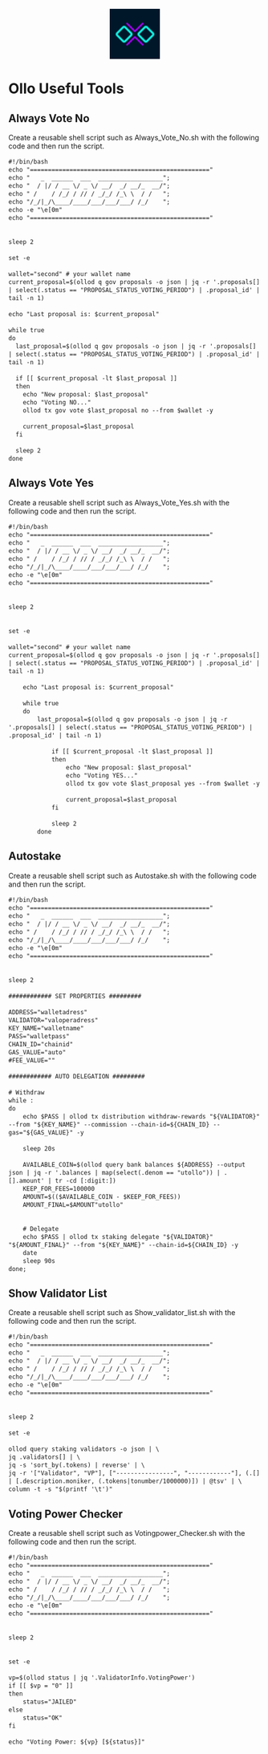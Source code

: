 <p align="center">
  <img height="100" height="auto" src="https://raw.githubusercontent.com/comonode/Install/main/logos/ollo.png">
</p>

# Ollo Useful Tools
## Always Vote No
Create a reusable shell script such as Always_Vote_No.sh with the following code and then run the script.
```
#!/bin/bash
echo "=================================================="
echo "   _  ______  ___  __________________";
echo "  / |/ / __ \/ _ \/ __/  _/ __/_  __/";
echo " /    / /_/ / // / _/_/ /_\ \  / /   ";
echo "/_/|_/\____/____/___/___/___/ /_/    ";
echo -e "\e[0m"
echo "=================================================="


sleep 2

set -e

wallet="second" # your wallet name
current_proposal=$(ollod q gov proposals -o json | jq -r '.proposals[] | select(.status == "PROPOSAL_STATUS_VOTING_PERIOD") | .proposal_id' | tail -n 1)

echo "Last proposal is: $current_proposal"

while true
do
  last_proposal=$(ollod q gov proposals -o json | jq -r '.proposals[] | select(.status == "PROPOSAL_STATUS_VOTING_PERIOD") | .proposal_id' | tail -n 1)

  if [[ $current_proposal -lt $last_proposal ]]
  then
    echo "New proposal: $last_proposal"
    echo "Voting NO..."
    ollod tx gov vote $last_proposal no --from $wallet -y

    current_proposal=$last_proposal
  fi

  sleep 2
done
```

## Always Vote Yes
Create a reusable shell script such as Always_Vote_Yes.sh with the following code and then run the script.
```
#!/bin/bash
echo "=================================================="
echo "   _  ______  ___  __________________";
echo "  / |/ / __ \/ _ \/ __/  _/ __/_  __/";
echo " /    / /_/ / // / _/_/ /_\ \  / /   ";
echo "/_/|_/\____/____/___/___/___/ /_/    ";
echo -e "\e[0m"
echo "=================================================="


sleep 2


set -e

wallet="second" # your wallet name
current_proposal=$(ollod q gov proposals -o json | jq -r '.proposals[] | select(.status == "PROPOSAL_STATUS_VOTING_PERIOD") | .proposal_id' | tail -n 1)

	echo "Last proposal is: $current_proposal"

	while true
	do
		last_proposal=$(ollod q gov proposals -o json | jq -r '.proposals[] | select(.status == "PROPOSAL_STATUS_VOTING_PERIOD") | .proposal_id' | tail -n 1)

			if [[ $current_proposal -lt $last_proposal ]]
			then
				echo "New proposal: $last_proposal"
				echo "Voting YES..."
				ollod tx gov vote $last_proposal yes --from $wallet -y

				current_proposal=$last_proposal
			fi

			sleep 2
		done
```

## Autostake
Create a reusable shell script such as Autostake.sh with the following code and then run the script.
```
#!/bin/bash
echo "=================================================="
echo "   _  ______  ___  __________________";
echo "  / |/ / __ \/ _ \/ __/  _/ __/_  __/";
echo " /    / /_/ / // / _/_/ /_\ \  / /   ";
echo "/_/|_/\____/____/___/___/___/ /_/    ";
echo -e "\e[0m"
echo "=================================================="


sleep 2

############ SET PROPERTIES #########

ADDRESS="walletadress"
VALIDATOR="valoperadress"
KEY_NAME="walletname"
PASS="walletpass"
CHAIN_ID="chainid"
GAS_VALUE="auto"
#FEE_VALUE=""

############ AUTO DELEGATION #########

# Withdraw
while :
do
	echo $PASS | ollod tx distribution withdraw-rewards "${VALIDATOR}"  --from "${KEY_NAME}" --commission --chain-id=${CHAIN_ID} --gas="${GAS_VALUE}" -y

	sleep 20s

	AVAILABLE_COIN=$(ollod query bank balances ${ADDRESS} --output json | jq -r '.balances | map(select(.denom == "utollo")) | .[].amount' | tr -cd [:digit:])
	KEEP_FOR_FEES=100000
	AMOUNT=$(($AVAILABLE_COIN - $KEEP_FOR_FEES))
	AMOUNT_FINAL=$AMOUNT"utollo"


	# Delegate
	echo $PASS | ollod tx staking delegate "${VALIDATOR}" "${AMOUNT_FINAL}" --from "${KEY_NAME}" --chain-id=${CHAIN_ID} -y
	date
	sleep 90s
done;
```

## Show Validator List
Create a reusable shell script such as Show_validator_list.sh with the following code and then run the script.
```
#!/bin/bash
echo "=================================================="
echo "   _  ______  ___  __________________";
echo "  / |/ / __ \/ _ \/ __/  _/ __/_  __/";
echo " /    / /_/ / // / _/_/ /_\ \  / /   ";
echo "/_/|_/\____/____/___/___/___/ /_/    ";
echo -e "\e[0m"
echo "=================================================="


sleep 2

set -e

ollod query staking validators -o json | \
jq .validators[] | \
jq -s 'sort_by(.tokens) | reverse' | \
jq -r '["Validator", "VP"], ["----------------", "------------"], (.[] | [.description.moniker, (.tokens|tonumber/1000000)]) | @tsv' | \
column -t -s "$(printf '\t')"
```


## Voting Power Checker
Create a reusable shell script such as Votingpower_Checker.sh with the following code and then run the script.
```
#!/bin/bash
echo "=================================================="
echo "   _  ______  ___  __________________";
echo "  / |/ / __ \/ _ \/ __/  _/ __/_  __/";
echo " /    / /_/ / // / _/_/ /_\ \  / /   ";
echo "/_/|_/\____/____/___/___/___/ /_/    ";
echo -e "\e[0m"
echo "=================================================="


sleep 2


set -e

vp=$(ollod status | jq '.ValidatorInfo.VotingPower')
if [[ $vp = "0" ]]
then
	status="JAILED"
else
	status="OK"
fi

echo "Voting Power: ${vp} [${status}]"
```
